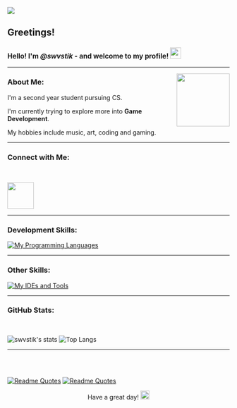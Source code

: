 ![](https://komarev.com/ghpvc/?username=swvstik&color=green)

## Greetings!

<h3 style="font-size:110%;">Hello! I'm <i>@swvstik</i> - and welcome to my profile! <img src="https://media0.giphy.com/media/26DN81TqLPIzBlksw/giphy.gif" width="25"></h3>

---

<img align='right' src="https://media3.giphy.com/media/PhE9yZiXP0tGgK3vcP/giphy.gif?cid=790b76118adacf7befb007acb642e7cfda2354c259e4f453&rid=giphy.gif&ct=s" width="120">

### About Me:

I'm a second year student pursuing CS.

I'm currently trying to explore more into **Game Development**.

My hobbies include music, art, coding and gaming.

---

### Connect with Me:
</br>

<p align='left'><a href="https://in.linkedin.com/in/swastik-bhattacharya-87a30b256"><img src="https://www.freeiconspng.com/uploads/images-linkedin-logo-png-14.png" width="60"></a></p>

---

### Development Skills: 
[![My Programming Languages](https://skillicons.dev/icons?i=c,cpp,cs,python,js,css)](https://skillicons.dev)

---

### Other Skills:
[![My IDEs and Tools](https://skillicons.dev/icons?i=ps,pr,blender,ae,unity)](https://skillicons.dev)

---

### GitHub Stats:
</br>

![swvstik's stats](https://github-readme-stats.vercel.app/api?username=swvstik&show_icons=true&theme=cobalt)
![Top Langs](https://github-readme-stats.vercel.app/api/top-langs/?username=swvstik)

---
</br></br>

[![Readme Quotes](https://quotes-github-readme.vercel.app/api?type=vertical&theme=dracula)](https://github.com/piyushsuthar/github-readme-quotes) [![Readme Quotes](https://quotes-github-readme.vercel.app/api?type=vertical&theme=monokai)](https://github.com/piyushsuthar/github-readme-quotes)
<p align='center'> Have a great day! <img src="https://media0.giphy.com/media/zJwWnX0w2L6eSdefXU/giphy.gif" width="20"> </p>
